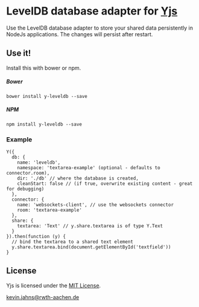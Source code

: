 # LevelDB database adapter for [Yjs](https://github.com/y-js/yjs)

Use the LevelDB database adapter to store your shared data persistently in NodeJs applications. The changes will persist after restart.

## Use it!
Install this with bower or npm.

##### Bower
```
bower install y-leveldb --save
```

##### NPM
```
npm install y-leveldb --save
```

### Example

```
Y({
  db: {
    name: 'leveldb',
    namespace: 'textarea-example' (optional - defaults to connector.room),
    dir: './db' // where the database is created,
    cleanStart: false // (if true, overwrite existing content - great for debugging)
  },
  connector: {
    name: 'websockets-client', // use the websockets connector
    room: 'textarea-example'
  },
  share: {
    textarea: 'Text' // y.share.textarea is of type Y.Text
  }
}).then(function (y) {
  // bind the textarea to a shared text element
  y.share.textarea.bind(document.getElementById('textfield'))
}
```

## License
Yjs is licensed under the [MIT License](./LICENSE).

<kevin.jahns@rwth-aachen.de>